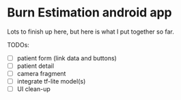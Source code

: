 # Burn Estimation android app

Lots to finish up here, but here is what I put together so far.

TODOs:
- [ ] patient form (link data and buttons)
- [ ] patient detail  
- [ ] camera fragment
- [ ] integrate tf-lite model(s)
- [ ] UI clean-up